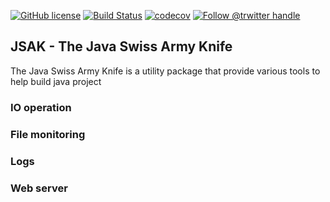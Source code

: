 [![GitHub license](https://img.shields.io/github/license/0rtis/jsak.svg?style=flat-square)](https://github.com/0rtis/jsak/blob/master/LICENSE)
[![Build Status](https://img.shields.io/travis/0rtis/jsafebox.svg?style=flat-square)](https://travis-ci.org/0rtis/jsak)
[![codecov](https://img.shields.io/codecov/c/github/0rtis/jsafebox.svg?style=flat-square)](https://codecov.io/gh/0rtis/jsak)
[![Follow @trwitter handle](https://img.shields.io/twitter/follow/0rtis.svg?style=flat-square)](https://twitter.com/intent/follow?screen_name=ortis95) 


## JSAK - The Java Swiss Army Knife

The Java Swiss Army Knife is a utility package that provide various tools to help build java project

### IO operation

### File monitoring

### Logs

### Web server